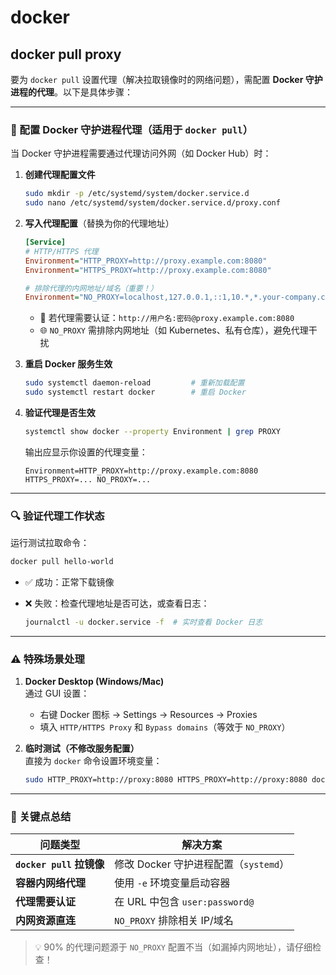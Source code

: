 # docker

## docker pull proxy

要为 `docker pull` 设置代理（解决拉取镜像时的网络问题），需配置 **Docker 守护进程的代理**。以下是具体步骤：

---

### 🐳 配置 Docker 守护进程代理（适用于 `docker pull`）

当 Docker 守护进程需要通过代理访问外网（如 Docker Hub）时：

1. **创建代理配置文件**  

   ```bash
   sudo mkdir -p /etc/systemd/system/docker.service.d
   sudo nano /etc/systemd/system/docker.service.d/proxy.conf
   ```

2. **写入代理配置**（替换为你的代理地址）  

   ```ini
   [Service]
   # HTTP/HTTPS 代理
   Environment="HTTP_PROXY=http://proxy.example.com:8080"
   Environment="HTTPS_PROXY=http://proxy.example.com:8080"
   
   # 排除代理的内网地址/域名（重要！）
   Environment="NO_PROXY=localhost,127.0.0.1,::1,10.*,*.your-company.com,docker-registry.example.com"
   ```

   - 🔑 若代理需要认证：`http://用户名:密码@proxy.example.com:8080`
   - 🌐 `NO_PROXY` 需排除内网地址（如 Kubernetes、私有仓库），避免代理干扰

3. **重启 Docker 服务生效**  

   ```bash
   sudo systemctl daemon-reload         # 重新加载配置
   sudo systemctl restart docker        # 重启 Docker
   ```

4. **验证代理是否生效**  

   ```bash
   systemctl show docker --property Environment | grep PROXY
   ```

   输出应显示你设置的代理变量：

   ```
   Environment=HTTP_PROXY=http://proxy.example.com:8080 HTTPS_PROXY=... NO_PROXY=...
   ```

---

### 🔍 验证代理工作状态

运行测试拉取命令：

```bash
docker pull hello-world
```

- ✅ 成功：正常下载镜像
- ❌ 失败：检查代理地址是否可达，或查看日志：

  ```bash
  journalctl -u docker.service -f  # 实时查看 Docker 日志
  ```

---

### ⚠️ 特殊场景处理

1. **Docker Desktop (Windows/Mac)**  
   通过 GUI 设置：
   - 右键 Docker 图标 → Settings → Resources → Proxies
   - 填入 `HTTP/HTTPS Proxy` 和 `Bypass domains`（等效于 `NO_PROXY`）

2. **临时测试（不修改服务配置）**  
   直接为 `docker` 命令设置环境变量：

   ```bash
   sudo HTTP_PROXY=http://proxy:8080 HTTPS_PROXY=http://proxy:8080 docker pull nginx
   ```

---

### 📌 关键点总结

| 问题类型               | 解决方案                           |
|------------------------|----------------------------------|
| **`docker pull` 拉镜像** | 修改 Docker 守护进程配置（`systemd`） |
| **容器内网络代理**       | 使用 `-e` 环境变量启动容器          |
| **代理需要认证**        | 在 URL 中包含 `user:password@`     |
| **内网资源直连**        | `NO_PROXY` 排除相关 IP/域名        |

> 💡 90% 的代理问题源于 `NO_PROXY` 配置不当（如漏掉内网地址），请仔细检查！
